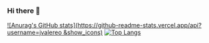 ### Hi there 👋
[![Anurag's GitHub stats](https://github-readme-stats.vercel.app/api?username=jvalereo &show_icons)](https://github.com/anuraghazra/github-readme-stats)
[![Top Langs](https://github-readme-stats.vercel.app/api/top-langs/?username=jvalereo)](https://github.com/anuraghazra/github-readme-stats)

<!--
**jvalereo/jvalereo** is a ✨ _special_ ✨ repository because its `README.md` (this file) appears on your GitHub profile.

Here are some ideas to get you started:

- 🔭 I’m currently working on ...
- 🌱 I’m currently learning ...
- 👯 I’m looking to collaborate on ...
- 🤔 I’m looking for help with ...
- 💬 Ask me about ...
- 📫 How to reach me: ...
- 😄 Pronouns: ...
- ⚡ Fun fact: ...
-->


